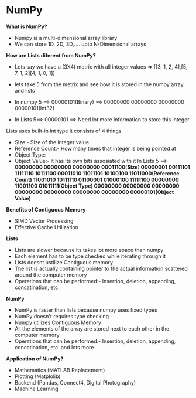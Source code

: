 # NumPy

**What is NumPy?**
* Numpy is a multi-dimensional array library
* We can store 1D, 2D, 3D,.... upto N-Dimensional arrays
       
**How are Lists diferent from NumPy?**
* Lets say we have a (3X4) metrix with all integer values => [[3, 1, 2, 4],[5, 7, 1, 2][4, 1, 0, 1]]
* lets take 5 from the metrix and see how it is stored in the numpy array and lists

* In numpy 5 ==> 00000101(Binary) ==> 00000000 00000000 00000000 00000101(Int32)

* In Lists 5==> 00000101 ==> Need lot more information to store this integer

Lists uses built-in int type it consists of 4 things
* Size:- Size of the integer value
* Reference Count:- How many times that integer is being pointed at
* Object Type:-
* Object Value:- it has its own bits assosiated with it
In Lists 5 ==> **00000000 00000000 00000000 00011100(Size)
               00000001 00111101 11111110 10111100 00011010 11011101 10100100 11011000(Reference Count)
               11001010 10111110 01100001 01000100 11111100 00000000 11001100 01011111(Object Type)
               00000000 00000000 00000000 00000000 00000000 00000000 00000000 00000101(Object Value)**
               
**Benefits of Contiguous Memory**
* SIMD Vector Processing
* Effective Cache Utilization

**Lists**
* Lists are slower because its takes lot more space than numpy
* Each element has to be type checked while iterating through it
* Lists doesnt ustilize Contiguous memory
* The list is actually containing pointer to the actual information scattered around the computer memory
* Operations that can be performed:- Insertion, deletion, appending, concatination, etc.

**NumPy**
* NumPy is faster than lists because numpy uses fixed types
* NumPy doesn't requires type checking
* Numpy utilizes Contiguous Memory
* All the elements of the array are stored next to each other in the computer memory
* Operations that can be performed:- Insertion, deletion, appending, concatination, etc. and lots more

**Application of NumPy?**
* Mathematics (MATLAB Replacement)
* Plotting (Matplolib)
* Backend (Pandas, Connect4, Digital Photography)
* Machine Learning
